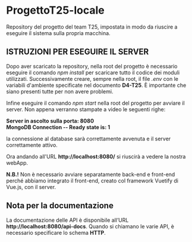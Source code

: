 # ProgettoT25-locale
Repository del progetto del team T25, impostata in modo da riuscire a eseguire il sistema sulla propria macchina.

## ISTRUZIONI PER ESEGUIRE IL SERVER
Dopo aver scaricato la repository, nella root del progetto è necessario eseguire il comando _npm install_ per scaricare tutto il codice dei moduli utilizzati.
Successivamente creare, sempre nella root, il file _.env_ con le variabili d'ambiente specificate nel documento **D4-T25**. È importante che siano presenti tutte per non avere problemi.

Infine eseguire il comando _npm start_ nella root del progetto per avviare il server.
Non appena verranno stampate a video le seguenti righe:

**Server in ascolto sulla porta: 8080**  
**MongoDB Connection -- Ready state is: 1**

la connessione al database sarà correttamente avvenuta e il server correttamente attivo.

Ora andando all'URL **http://localhost:8080/** si riuscirà a vedere la nostra webApp.

**N.B.!** Non è necessario avviare separatamente back-end e front-end perché abbiamo integrato il front-end, creato col framework Vuetify di Vue.js, con il server.

## Nota per la documentazione
La documentazione delle API è disponibile all’URL **http://localhost:8080/api-docs**.
Quando si chiamano le varie API, è necessario specificare lo schema **HTTP**.
